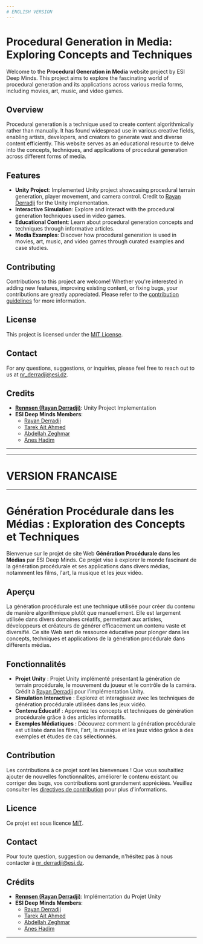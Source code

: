 ```yaml
---
# ENGLISH VERSION
---
```


# Procedural Generation in Media: Exploring Concepts and Techniques

Welcome to the **Procedural Generation in Media** website project by ESI Deep Minds. This project aims to explore the fascinating world of procedural generation and its applications across various media forms, including movies, art, music, and video games.

## Overview

Procedural generation is a technique used to create content algorithmically rather than manually. It has found widespread use in various creative fields, enabling artists, developers, and creators to generate vast and diverse content efficiently. This website serves as an educational resource to delve into the concepts, techniques, and applications of procedural generation across different forms of media.

## Features

- **Unity Project**: Implemented Unity project showcasing procedural terrain generation, player movement, and camera control. Credit to [Rayan Derradji](https://github.com/Rennsen) for the Unity implementation.
- **Interactive Simulation**: Explore and interact with the procedural generation techniques used in video games.
- **Educational Content**: Learn about procedural generation concepts and techniques through informative articles.
- **Media Examples**: Discover how procedural generation is used in movies, art, music, and video games through curated examples and case studies.

## Contributing

Contributions to this project are welcome! Whether you're interested in adding new features, improving existing content, or fixing bugs, your contributions are greatly appreciated. Please refer to the [contribution guidelines](CONTRIBUTING.md) for more information.

## License

This project is licensed under the [MIT License](LICENSE).

## Contact

For any questions, suggestions, or inquiries, please feel free to reach out to us at [nr_derradji@esi.dz](nr_derradji@esi.dz).

## Credits

- **[Rennsen (Rayan Derradji)](https://github.com/Rennsen)**: Unity Project Implementation
- **ESI Deep Minds Members**:
  - [Rayan Derradji](https://github.com/Rennsen)
  - [Tarek Ait Ahmed](https://github.com/tarek-ait)
  - [Abdellah Zeghmar](https://github.com/Abdellahz0)
  - [Anes Hadim](https://github.com/Anes-Hadim)

---

---
# VERSION FRANCAISE
---

# Génération Procédurale dans les Médias : Exploration des Concepts et Techniques

Bienvenue sur le projet de site Web **Génération Procédurale dans les Médias** par ESI Deep Minds. Ce projet vise à explorer le monde fascinant de la génération procédurale et ses applications dans divers médias, notamment les films, l'art, la musique et les jeux vidéo.

## Aperçu

La génération procédurale est une technique utilisée pour créer du contenu de manière algorithmique plutôt que manuellement. Elle est largement utilisée dans divers domaines créatifs, permettant aux artistes, développeurs et créateurs de générer efficacement un contenu vaste et diversifié. Ce site Web sert de ressource éducative pour plonger dans les concepts, techniques et applications de la génération procédurale dans différents médias.

## Fonctionnalités

- **Projet Unity** : Projet Unity implémenté présentant la génération de terrain procédurale, le mouvement du joueur et le contrôle de la caméra. Crédit à [Rayan Derradji](https://github.com/Rennsen) pour l'implémentation Unity.
- **Simulation Interactive** : Explorez et interagissez avec les techniques de génération procédurale utilisées dans les jeux vidéo.
- **Contenu Éducatif** : Apprenez les concepts et techniques de génération procédurale grâce à des articles informatifs.
- **Exemples Médiatiques** : Découvrez comment la génération procédurale est utilisée dans les films, l'art, la musique et les jeux vidéo grâce à des exemples et études de cas sélectionnés.

## Contribution

Les contributions à ce projet sont les bienvenues ! Que vous souhaitiez ajouter de nouvelles fonctionnalités, améliorer le contenu existant ou corriger des bugs, vos contributions sont grandement appréciées. Veuillez consulter les [directives de contribution](CONTRIBUTING.md) pour plus d'informations.

## Licence

Ce projet est sous licence [MIT](LICENSE).

## Contact

Pour toute question, suggestion ou demande, n'hésitez pas à nous contacter à [nr_derradji@esi.dz](nr_derradji@esi.dz).

## Crédits

- **[Rennsen (Rayan Derradji)](https://github.com/Rennsen)**: Implémentation du Projet Unity
- **ESI Deep Minds Members**:
  - [Rayan Derradji](https://github.com/Rennsen)
  - [Tarek Ait Ahmed](https://github.com/tarek-ait)
  - [Abdellah Zeghmar](https://github.com/Abdellahz0)
  - [Anes Hadim](https://github.com/Anes-Hadim)

---
